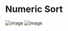 # Numeric Sort

![image](https://user-images.githubusercontent.com/40190772/84579024-c480dd00-adca-11ea-8170-beebf7e882af.png)
![image](https://user-images.githubusercontent.com/40190772/84579030-d498bc80-adca-11ea-99db-223fbb702dde.png)
